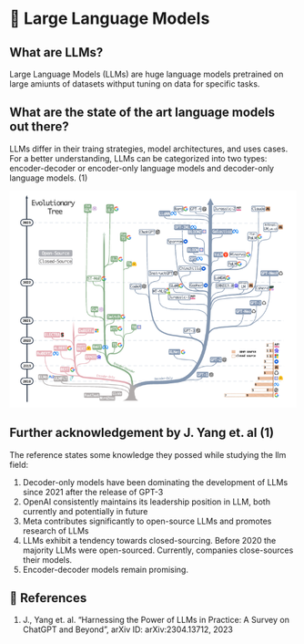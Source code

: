 # 🎒 Large Language Models

## What are LLMs?

Large Language Models (LLMs) are huge language models pretrained on large amiunts of datasets withput tuning on data for specific tasks.

## What are the state of the art language models out there?

LLMs differ in their traing strategies, model architectures, and uses cases. For a better understanding, LLMs can be categorized into two types: encoder-decoder or encoder-only language models and decoder-only language models. (1)

![Evolutionary Tree LLMs](../images/llms/evolutionary-tree-llms.png)

## Further acknowledgement by J. Yang et. al (1)

The reference states some knowledge they possed while studying the llm field:

1. Decoder-only models have been dominating the development of LLMs since 2021 after the release of GPT-3
2. OpenAI consistently maintains its leadership position in LLM, both currently and potentially in future
3. Meta contributes significantly to open-source LLMs and promotes research of LLMs
4. LLMs exhibit a tendency towards closed-sourcing. Before 2020 the majority LLMs were open-sourced. Currently, companies close-sources their models.
5. Encoder-decoder models remain promising.

## 🦫 References

1. J., Yang et. al. “Harnessing the Power of LLMs in Practice: A Survey on ChatGPT and Beyond”, arXiv ID: arXiv:2304.13712, 2023
